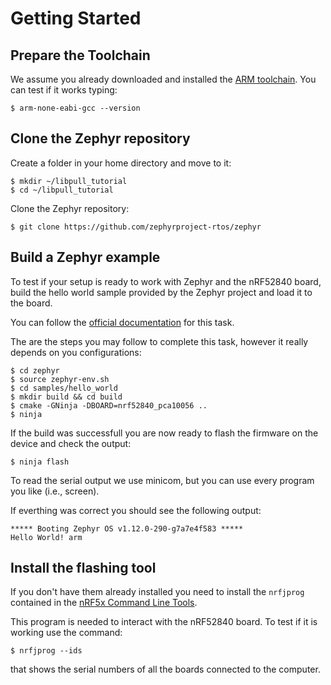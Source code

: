 # Getting Started

## Prepare the Toolchain

We assume you already downloaded and installed the [ARM toolchain](https://launchpad.net/gcc-arm-embedded).
You can test if it works typing:

    $ arm-none-eabi-gcc --version

## Clone the Zephyr repository

Create a folder in your home directory and move to it:

    $ mkdir ~/libpull_tutorial
    $ cd ~/libpull_tutorial

Clone the Zephyr repository:

    $ git clone https://github.com/zephyrproject-rtos/zephyr

## Build a Zephyr example

To test if your setup is ready to work with Zephyr and the nRF52840 board,
build the hello world sample provided by the Zephyr project and load it to
the board.

You can follow the [official documentation](http://docs.zephyrproject.org/boards/arm/nrf52840_pca10056/doc/nrf52840_pca10056.html) for this task.

The are the steps you may follow to complete this task, however it really
depends on you configurations:

    $ cd zephyr
    $ source zephyr-env.sh
    $ cd samples/hello_world
    $ mkdir build && cd build
    $ cmake -GNinja -DBOARD=nrf52840_pca10056 ..
    $ ninja
    
If the build was successfull you are now ready to flash the firmware
on the device and check the output:

    $ ninja flash
    
To read the serial output we use minicom, but you can use every program
you like (i.e., screen).

If everthing was correct you should see the following output:

    ***** Booting Zephyr OS v1.12.0-290-g7a7e4f583 *****
    Hello World! arm

## Install the flashing tool

If you don't have them already installed you need to install the `nrfjprog`
contained in the [nRF5x Command Line Tools](https://www.nordicsemi.com/eng/Products/nRF52840#Downloads).

This program is needed to interact with the nRF52840 board. To test if it is
working use the command:

```
$ nrfjprog --ids
```

that shows the serial numbers of all the boards
connected to the computer.


